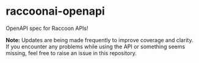# raccoonai-openapi

OpenAPI spec for Raccoon APIs!

**Note:** Updates are being made frequently to improve coverage and clarity. If you encounter any problems while using the API or something seems missing, feel free to raise an issue in this repository.